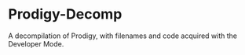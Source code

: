 # Prodigy-Decomp
A decompilation of Prodigy, with filenames and code acquired with the Developer Mode.
